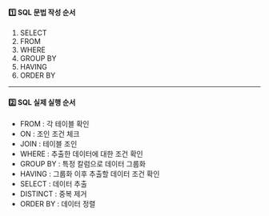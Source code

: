#### 1️⃣ SQL 문법 작성 순서
1. SELECT
2. FROM
3. WHERE
4. GROUP BY
5. HAVING
6. ORDER BY
    
---
#### 2️⃣ SQL 실제 실행 순서
- FROM : 각 테이블 확인
- ON : 조인 조건 체크
- JOIN : 테이블 조인
- WHERE : 추출한 데이터에 대한 조건 확인
- GROUP BY : 특정 칼럼으로 데이터 그룹화
- HAVING : 그룹화 이후 추출할 데이터 조건 확인
- SELECT : 데이터 추출
- DISTINCT : 중복 제거
- ORDER BY : 데이터 정렬
